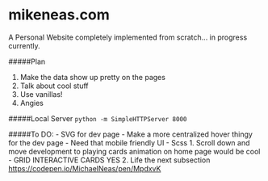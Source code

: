 # mikeneas.com
A Personal Website completely implemented from scratch... in progress currently.

#####Plan
1. Make the data show up pretty on the pages
2. Talk about cool stuff
3. Use vanillas!
4. Angies

#####Local Server
```python -m SimpleHTTPServer 8000```

#####To DO:
	- SVG for dev page
	- Make a more centralized hover thingy for the dev page
	- Need that mobile friendly UI
	- Scss
	1. Scroll down and move development to playing cards animation on home page would be cool
		- GRID INTERACTIVE CARDS YES
	2. Life the next subsection
	https://codepen.io/MichaelNeas/pen/MpdxvK